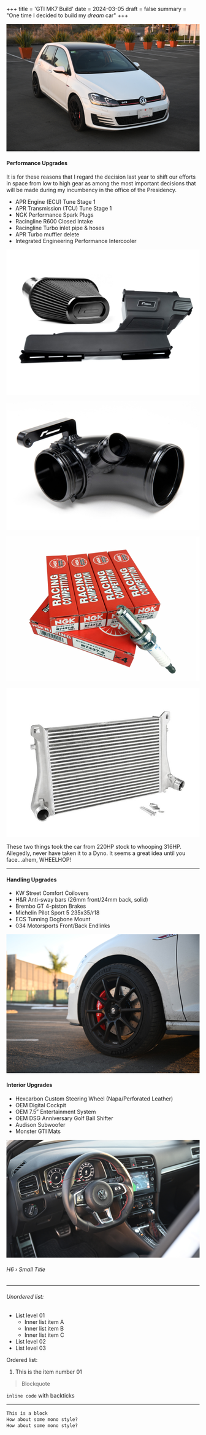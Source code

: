+++
title = 'GTI MK7 Build'
date = 2024-03-05
draft = false
summary = "One time I decided to build my _dream_ car"
+++

<!-- <p class="large">We choose to go to the moon. We choose to go to the moon in this decade and do the other things, not because they are easy, but because they are hard, because that goal will serve to organize and measure the best of our energies and skills.</p> -->

![image alt test](images/gti.jpg)

#### Performance Upgrades

It is for these reasons that I regard the decision last year to shift our efforts in space from low to high gear as among the most important decisions that will be made during my incumbency in the office of the Presidency.

- APR Engine (ECU) Tune Stage 1
- APR Transmission (TCU) Tune Stage 1
- NGK Performance Spark Plugs
- Racingline R600 Closed Intake
- Racingline Turbo inlet pipe & hoses
- APR Turbo muffler delete
- Integrated Engineering Performance Intercooler

<div class="flex">
<div class="col-left">

![image alt test](images/r600-intake.jpg)

</div>  
<div class="col-right">

![image alt test](images/racingline-inlet.jpg)

</div>
</div>
<div class="flex">
<div class="col-left">

![image alt test](images/ngk.png)

</div>  
<div class="col-right">

![image alt test](images/ie-intercooler.jpg)

</div>
</div>

These two things took the car from 220HP stock to whooping 316HP. Allegedly, never have taken it to a Dyno. It seems a great idea until you face...ahem, WHEELHOP!

---

#### Handling Upgrades

- KW Street Comfort Coilovers
- H&R Anti-sway bars (26mm front/24mm back, solid)
- Brembo GT 4-piston Brakes
- Michelin Pilot Sport 5 235x35/r18
- ECS Tunning Dogbone Mount
- 034 Motorsports Front/Back Endlinks

![image alt test](images/wheels.jpg)

#### Interior Upgrades

- Hexcarbon Custom Steering Wheel (Napa/Perforated Leather)
- OEM Digital Cockpit
- OEM 7.5” Entertainment System
- OEM DSG Anniversary Golf Ball Shifter
- Audison Subwoofer
- Monster GTI Mats

![image alt test](images/interior.jpg)

###### H6 › Small Title

---

###### Unordered list:

- List level 01
  - Inner list item A
  - Inner list item B
  - Inner list item C
- List level 02
- List level 03

Ordered list:

1. This is the item number 01

> Blockquote

`inline code` with backticks

---

```
This is a block
How about some mono style?
How about some mono style?
```
